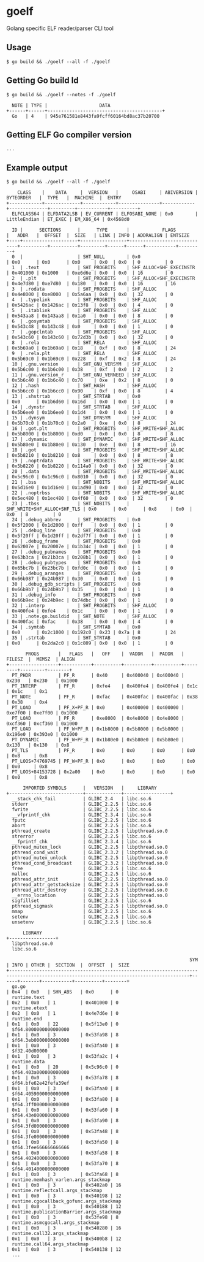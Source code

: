 # goelf

Golang specific ELF reader/parser CLI tool

## Usage

    $ go build && ./goelf --all -f ./goelf
    
## Getting Go build Id

    $ go build && ./goelf --notes -f ./goelf

      NOTE | TYPE |                   DATA                    
    +------+------+------------------------------------------+
      Go   | 4    | 945e761581e8443fa9fcff60164bd8ac37b20700
      
## Getting ELF Go compiler version

    ...
    
## Example output

    $ go build && ./goelf --all -f ./goelf                       
    
        CLASS    |    DATA     |  VERSION   |     OSABI     | ABIVERSION |  BYTEORDER   |  TYPE   |  MACHINE  |  ENTRY    
    +------------+-------------+------------+---------------+------------+--------------+---------+-----------+----------+
      ELFCLASS64 | ELFDATA2LSB | EV_CURRENT | ELFOSABI_NONE | 0x0        | LittleEndian | ET_EXEC | EM_X86_64 | 0x4568d0  

      ID |      SECTIONS      |      TYPE       |            FLAGS            |   ADDR   |  OFFSET  |  SIZE   | LINK | INFO | ADDRALIGN | ENTSIZE  
    +----+--------------------+-----------------+-----------------------------+----------+----------+---------+------+------+-----------+---------+
      0  |                    | SHT_NULL        | 0x0                         | 0x0      | 0x0      | 0x0     | 0x0  | 0x0  | 0         | 0        
      1  | .text              | SHT_PROGBITS    | SHF_ALLOC+SHF_EXECINSTR     | 0x401000 | 0x1000   | 0xe6d6e | 0x0  | 0x0  | 16        | 0        
      2  | .plt               | SHT_PROGBITS    | SHF_ALLOC+SHF_EXECINSTR     | 0x4e7d80 | 0xe7d80  | 0x180   | 0x0  | 0x0  | 16        | 16       
      3  | .rodata            | SHT_PROGBITS    | SHF_ALLOC                   | 0x4e8000 | 0xe8000  | 0x5a6aa | 0x0  | 0x0  | 32        | 0        
      4  | .typelink          | SHT_PROGBITS    | SHF_ALLOC                   | 0x5426ac | 0x1426ac | 0x13f8  | 0x0  | 0x0  | 4         | 0        
      5  | .itablink          | SHT_PROGBITS    | SHF_ALLOC                   | 0x543aa8 | 0x143aa8 | 0x1a0   | 0x0  | 0x0  | 8         | 0        
      6  | .gosymtab          | SHT_PROGBITS    | SHF_ALLOC                   | 0x543c48 | 0x143c48 | 0x0     | 0x0  | 0x0  | 1         | 0        
      7  | .gopclntab         | SHT_PROGBITS    | SHF_ALLOC                   | 0x543c60 | 0x143c60 | 0x72d3b | 0x0  | 0x0  | 32        | 0        
      8  | .rela              | SHT_RELA        | SHF_ALLOC                   | 0x5b69a0 | 0x1b69a0 | 0x18    | 0xf  | 0x0  | 8         | 24       
      9  | .rela.plt          | SHT_RELA        | SHF_ALLOC                   | 0x5b69c0 | 0x1b69c0 | 0x228   | 0xf  | 0x2  | 8         | 24       
      10 | .gnu.version       | SHT_GNU_VERSYM  | SHF_ALLOC                   | 0x5b6c00 | 0x1b6c00 | 0x38    | 0xf  | 0x0  | 2         | 2        
      11 | .gnu.version_r     | SHT_GNU_VERNEED | SHF_ALLOC                   | 0x5b6c40 | 0x1b6c40 | 0x70    | 0xe  | 0x2  | 8         | 0        
      12 | .hash              | SHT_HASH        | SHF_ALLOC                   | 0x5b6cc0 | 0x1b6cc0 | 0x90    | 0xf  | 0x0  | 8         | 4        
      13 | .shstrtab          | SHT_STRTAB      | 0x0                         | 0x0      | 0x1b6d60 | 0x16d   | 0x0  | 0x0  | 1         | 0        
      14 | .dynstr            | SHT_STRTAB      | SHF_ALLOC                   | 0x5b6ee0 | 0x1b6ee0 | 0x1d4   | 0x0  | 0x0  | 1         | 0        
      15 | .dynsym            | SHT_DYNSYM      | SHF_ALLOC                   | 0x5b70c0 | 0x1b70c0 | 0x2a0   | 0xe  | 0x0  | 8         | 24       
      16 | .got.plt           | SHT_PROGBITS    | SHF_WRITE+SHF_ALLOC         | 0x5b8000 | 0x1b8000 | 0xd0    | 0x0  | 0x0  | 8         | 8        
      17 | .dynamic           | SHT_DYNAMIC     | SHF_WRITE+SHF_ALLOC         | 0x5b80e0 | 0x1b80e0 | 0x130   | 0xe  | 0x0  | 8         | 16       
      18 | .got               | SHT_PROGBITS    | SHF_WRITE+SHF_ALLOC         | 0x5b8210 | 0x1b8210 | 0x8     | 0x0  | 0x0  | 8         | 8        
      19 | .noptrdata         | SHT_PROGBITS    | SHF_WRITE+SHF_ALLOC         | 0x5b8220 | 0x1b8220 | 0x114a0 | 0x0  | 0x0  | 32        | 0        
      20 | .data              | SHT_PROGBITS    | SHF_WRITE+SHF_ALLOC         | 0x5c96c0 | 0x1c96c0 | 0x8010  | 0x0  | 0x0  | 32        | 0        
      21 | .bss               | SHT_NOBITS      | SHF_WRITE+SHF_ALLOC         | 0x5d16e0 | 0x1d16e0 | 0x1ad90 | 0x0  | 0x0  | 32        | 0        
      22 | .noptrbss          | SHT_NOBITS      | SHF_WRITE+SHF_ALLOC         | 0x5ec480 | 0x1ec480 | 0x4f60  | 0x0  | 0x0  | 32        | 0        
      23 | .tbss              | SHT_NOBITS      | SHF_WRITE+SHF_ALLOC+SHF_TLS | 0x0      | 0x0      | 0x8     | 0x0  | 0x0  | 8         | 0        
      24 | .debug_abbrev      | SHT_PROGBITS    | 0x0                         | 0x5f2000 | 0x1d2000 | 0xff    | 0x0  | 0x0  | 1         | 0        
      25 | .debug_line        | SHT_PROGBITS    | 0x0                         | 0x5f20ff | 0x1d20ff | 0x2df7f | 0x0  | 0x0  | 1         | 0        
      26 | .debug_frame       | SHT_PROGBITS    | 0x0                         | 0x62007e | 0x20007e | 0x1b34c | 0x0  | 0x0  | 1         | 0        
      27 | .debug_pubnames    | SHT_PROGBITS    | 0x0                         | 0x63b3ca | 0x21b3ca | 0x208b1 | 0x0  | 0x0  | 1         | 0        
      28 | .debug_pubtypes    | SHT_PROGBITS    | 0x0                         | 0x65bc7b | 0x23bc7b | 0xfd0c  | 0x0  | 0x0  | 1         | 0        
      29 | .debug_aranges     | SHT_PROGBITS    | 0x0                         | 0x66b987 | 0x24b987 | 0x30    | 0x0  | 0x0  | 1         | 0        
      30 | .debug_gdb_scripts | SHT_PROGBITS    | 0x0                         | 0x66b9b7 | 0x24b9b7 | 0x35    | 0x0  | 0x0  | 1         | 0        
      31 | .debug_info        | SHT_PROGBITS    | 0x0                         | 0x66b9ec | 0x24b9ec | 0x74dbc | 0x0  | 0x0  | 1         | 0        
      32 | .interp            | SHT_PROGBITS    | SHF_ALLOC                   | 0x400fe4 | 0xfe4    | 0x1c    | 0x0  | 0x0  | 1         | 0        
      33 | .note.go.buildid   | SHT_NOTE        | SHF_ALLOC                   | 0x400fac | 0xfac    | 0x38    | 0x0  | 0x0  | 4         | 0        
      34 | .symtab            | SHT_SYMTAB      | 0x0                         | 0x0      | 0x2c1000 | 0x192c0 | 0x23 | 0x7a | 8         | 24       
      35 | .strtab            | SHT_STRTAB      | 0x0                         | 0x0      | 0x2da2c0 | 0x1c809 | 0x0  | 0x0  | 1         | 0        

           PROGS       |   FLAGS   |   OFF    |  VADDR   |  PADDR   | FILESZ  |  MEMSZ  | ALIGN   
    +------------------+-----------+----------+----------+----------+---------+---------+--------+
      PT_PHDR          | PF_R      | 0x40     | 0x400040 | 0x400040 | 0x230   | 0x230   | 0x1000  
      PT_INTERP        | PF_R      | 0xfe4    | 0x400fe4 | 0x400fe4 | 0x1c    | 0x1c    | 0x1     
      PT_NOTE          | PF_R      | 0xfac    | 0x400fac | 0x400fac | 0x38    | 0x38    | 0x4     
      PT_LOAD          | PF_X+PF_R | 0x0      | 0x400000 | 0x400000 | 0xe7f00 | 0xe7f00 | 0x1000  
      PT_LOAD          | PF_R      | 0xe8000  | 0x4e8000 | 0x4e8000 | 0xcf360 | 0xcf360 | 0x1000  
      PT_LOAD          | PF_W+PF_R | 0x1b8000 | 0x5b8000 | 0x5b8000 | 0x196e0 | 0x393e0 | 0x1000  
      PT_DYNAMIC       | PF_W+PF_R | 0x1b80e0 | 0x5b80e0 | 0x5b80e0 | 0x130   | 0x130   | 0x8     
      PT_TLS           | PF_R      | 0x0      | 0x0      | 0x0      | 0x0     | 0x8     | 0x8     
      PT_LOOS+74769745 | PF_W+PF_R | 0x0      | 0x0      | 0x0      | 0x0     | 0x0     | 0x8     
      PT_LOOS+84153728 | 0x2a00    | 0x0      | 0x0      | 0x0      | 0x0     | 0x0     | 0x8     

          IMPORTED SYMBOLS      |   VERSION   |     LIBRARY      
    +---------------------------+-------------+-----------------+
      __stack_chk_fail          | GLIBC_2.4   | libc.so.6        
      stderr                    | GLIBC_2.2.5 | libc.so.6        
      fwrite                    | GLIBC_2.2.5 | libc.so.6        
      __vfprintf_chk            | GLIBC_2.3.4 | libc.so.6        
      fputc                     | GLIBC_2.2.5 | libc.so.6        
      abort                     | GLIBC_2.2.5 | libc.so.6        
      pthread_create            | GLIBC_2.2.5 | libpthread.so.0  
      strerror                  | GLIBC_2.2.5 | libc.so.6        
      __fprintf_chk             | GLIBC_2.3.4 | libc.so.6        
      pthread_mutex_lock        | GLIBC_2.2.5 | libpthread.so.0  
      pthread_cond_wait         | GLIBC_2.3.2 | libpthread.so.0  
      pthread_mutex_unlock      | GLIBC_2.2.5 | libpthread.so.0  
      pthread_cond_broadcast    | GLIBC_2.3.2 | libpthread.so.0  
      free                      | GLIBC_2.2.5 | libc.so.6        
      malloc                    | GLIBC_2.2.5 | libc.so.6        
      pthread_attr_init         | GLIBC_2.2.5 | libpthread.so.0  
      pthread_attr_getstacksize | GLIBC_2.2.5 | libpthread.so.0  
      pthread_attr_destroy      | GLIBC_2.2.5 | libpthread.so.0  
      __errno_location          | GLIBC_2.2.5 | libpthread.so.0  
      sigfillset                | GLIBC_2.2.5 | libc.so.6        
      pthread_sigmask           | GLIBC_2.2.5 | libpthread.so.0  
      mmap                      | GLIBC_2.2.5 | libc.so.6        
      setenv                    | GLIBC_2.2.5 | libc.so.6        
      unsetenv                  | GLIBC_2.2.5 | libc.so.6        

          LIBRARY      
    +-----------------+
      libpthread.so.0  
      libc.so.6        

                                                                       SYM                                                                   | INFO | OTHER |  SECTION  |  OFFSET  |  SIZE   
    +----------------------------------------------------------------------------------------------------------------------------------------+------+-------+-----------+----------+--------+
      go.go                                                                                                                                  | 0x4  | 0x0   | SHN_ABS   | 0x0      | 0       
      runtime.text                                                                                                                           | 0x2  | 0x0   | 1         | 0x401000 | 0       
      runtime.etext                                                                                                                          | 0x2  | 0x0   | 1         | 0x4e7d6e | 0       
      runtime.end                                                                                                                            | 0x1  | 0x0   | 22        | 0x5f13e0 | 0       
      $f64.8000000000000000                                                                                                                  | 0x1  | 0x0   | 3         | 0x53fa98 | 8       
      $f64.3eb0000000000000                                                                                                                  | 0x1  | 0x0   | 3         | 0x53fa40 | 8       
      $f32.40d00000                                                                                                                          | 0x1  | 0x0   | 3         | 0x53fa2c | 4       
      runtime.data                                                                                                                           | 0x1  | 0x0   | 20        | 0x5c96c0 | 0       
      $f64.403a000000000000                                                                                                                  | 0x1  | 0x0   | 3         | 0x53fa78 | 8       
      $f64.bfe62e42fefa39ef                                                                                                                  | 0x1  | 0x0   | 3         | 0x53faa0 | 8       
      $f64.4059000000000000                                                                                                                  | 0x1  | 0x0   | 3         | 0x53fa80 | 8       
      $f64.3ff0000000000000                                                                                                                  | 0x1  | 0x0   | 3         | 0x53fa60 | 8       
      $f64.43e0000000000000                                                                                                                  | 0x1  | 0x0   | 3         | 0x53fa90 | 8       
      $f64.3fd0000000000000                                                                                                                  | 0x1  | 0x0   | 3         | 0x53fa48 | 8       
      $f64.3fe0000000000000                                                                                                                  | 0x1  | 0x0   | 3         | 0x53fa50 | 8       
      $f64.3fee666666666666                                                                                                                  | 0x1  | 0x0   | 3         | 0x53fa58 | 8       
      $f64.4024000000000000                                                                                                                  | 0x1  | 0x0   | 3         | 0x53fa70 | 8       
      $f64.4014000000000000                                                                                                                  | 0x1  | 0x0   | 3         | 0x53fa68 | 8       
      runtime.memhash_varlen.args_stackmap                                                                                                   | 0x1  | 0x0   | 3         | 0x5402a0 | 16      
      runtime.reflectcall.args_stackmap                                                                                                      | 0x1  | 0x0   | 3         | 0x540198 | 12      
      runtime.cgocallback_gofunc.args_stackmap                                                                                               | 0x1  | 0x0   | 3         | 0x540188 | 12      
      runtime.publicationBarrier.args_stackmap                                                                                               | 0x1  | 0x0   | 3         | 0x53fe98 | 8       
      runtime.asmcgocall.args_stackmap                                                                                                       | 0x1  | 0x0   | 3         | 0x540280 | 16      
      runtime.call32.args_stackmap                                                                                                           | 0x1  | 0x0   | 3         | 0x5400b8 | 12      
      runtime.call64.args_stackmap                                                                                                           | 0x1  | 0x0   | 3         | 0x540138 | 12      
      ...
